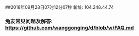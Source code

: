 ##2018年09月28日07时12分07秒 新址: 104.248.44.74
### 兔友常见问题及解答: https://github.com/wanggonging/d/blob/w/FAQ.md
